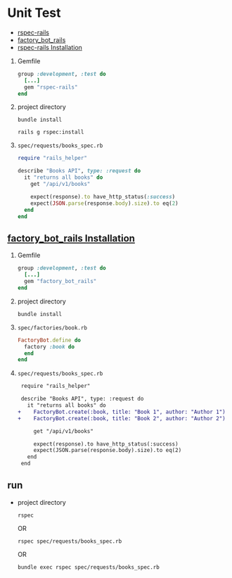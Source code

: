 # Unit Test

- [rspec-rails](https://github.com/rspec/rspec-rails)
- [factory_bot_rails](https://github.com/thoughtbot/factory_bot_rails)
- [rspec-rails Installation](https://github.com/rspec/rspec-rails#installation)

1. Gemfile

   ```ruby
   group :development, :test do
     [...]
     gem "rspec-rails"
   end
   ```

2. project directory

   ```shell
   bundle install
   ```

   ```shell
   rails g rspec:install
   ```

3. `spec/requests/books_spec.rb`

   ```ruby
   require "rails_helper"

   describe "Books API", type: :request do
     it "returns all books" do
       get "/api/v1/books"

       expect(response).to have_http_status(:success)
       expect(JSON.parse(response.body).size).to eq(2)
     end
   end
   ```

## [factory_bot_rails Installation](https://github.com/thoughtbot/factory_bot_rails#rails)

1. Gemfile

   ```ruby
   group :development, :test do
     [...]
     gem "factory_bot_rails"
   end
   ```

2. project directory

   ```shell
   bundle install
   ```

3. `spec/factories/book.rb`

   ```ruby
   FactoryBot.define do
     factory :book do
     end
   end
   ```

4. `spec/requests/books_spec.rb`

   ```diff
    require "rails_helper"

    describe "Books API", type: :request do
      it "returns all books" do
   +    FactoryBot.create(:book, title: "Book 1", author: "Author 1")
   +    FactoryBot.create(:book, title: "Book 2", author: "Author 2")

        get "/api/v1/books"

        expect(response).to have_http_status(:success)
        expect(JSON.parse(response.body).size).to eq(2)
      end
    end
   ```

## run

- project directory

  ```shell
  rspec
  ```

  OR

  ```shell
  rspec spec/requests/books_spec.rb
  ```

  OR

  ```shell
  bundle exec rspec spec/requests/books_spec.rb
  ```
